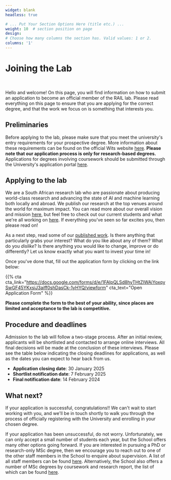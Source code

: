 ```yaml
---
widget: blank
headless: true

# ... Put Your Section Options Here (title etc.) ...
weight: 10  # section position on page
design:
# Choose how many columns the section has. Valid values: 1 or 2.
columns: '1'
---
```


# Joining the Lab
<br>

Hello and welcome! On this page, you will find information on how to submit an application to become an official member of the RAIL lab. Please read everything on this page to ensure that you are applying for the correct degree, and that the work we focus on is something that interests you.



## Preliminaries

Before applying to the lab, please make sure that you meet the university's entry requirements for your prospective degree. More information about these requirements can be found on the official Wits website [here](https://www.wits.ac.za/csam/academic-programmes/postgraduate-programmes/).  **Please note that our application process is only for research-based degrees.** Applications for degrees involving coursework should be submitted through the University's application portal [here](http://wits.ac.za/applications/).


## Applying to the lab

We are a South African research lab who are passionate about producing world-class research and advancing the state of AI and machine learning both locally and abroad. We publish our research at the top venues around the world for maximum impact.
You can read more about our overall vision and mission [here](/), but feel free to check out our current students and what we're all working on [here](/people).
If everything you've seen so far excites you, then please read on!


As a next step, read some of our [published work](/publication). Is there anything that particularly grabs your interest? What do you like about any of them?  What do you *dislike*? Is there anything you would like to change, improve or do differently? Let us know exactly what you want to invest your time in!


Once you've done that, fill out the application form by clicking on the link below:

{{% cta cta_link="https://docs.google.com/forms/d/e/1FAIpQLSd8hyTHtZlWAiYoxqySwGF45YKxsiJ3aiff0shDasCk-1yHYQ/viewform" cta_text="Open Application Form" %}}

**Please complete the form to the best of your ability, since places are limited and acceptance to the lab is competitive.**


## Procedure and deadlines

Admission to the lab will follow a two-stage process. After an initial review, applicants will be shortlisted and contacted to arrange online interviews. All final decisions will be made at the conclusion of these interviews.  Please see the table below indicating the closing deadlines for applications, as well as the dates you can expect to hear back from us.

- **Application closing date**: 30 January  2025
- **Shortlist notification date**: 7 February 2025
- **Final notification date**: 14 February  2024

## What next?

If your application is successful, congratulations!! We can't wait to start working with you, and we'll be in touch shortly to walk you through the process of officially registering with the University and enrolling in your chosen degree.

If your application has been unsuccessful, do not worry. Unfortunately, we can only accept a small number of students each year, but the School offers many other options going forward. If you are interested in pursuing a PhD or research-only MSc degree, then we encourage you to reach out to one of the other staff members in the School to enquire about supervision. A list of all staff members can be found [here](https://www.wits.ac.za/csam/staff/). Alternatively, the School also offers a number of MSc degrees by coursework and research report, the list of which can be found [here](https://www.wits.ac.za/csam/academic-programmes/postgraduate-programmes/).

